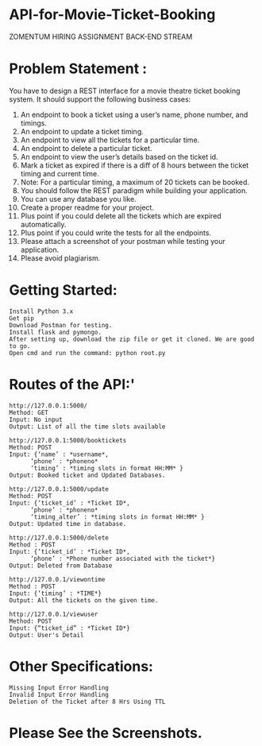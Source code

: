 # API-for-Movie-Ticket-Booking
ZOMENTUM HIRING ASSIGNMENT
BACK-END STREAM
# Problem Statement :
 You have to design a REST interface for a movie theatre ticket booking system. It should support the following business cases:
1. An endpoint to book a ticket using a user’s name, phone number, and timings.
2. An endpoint to update a ticket timing.
3. An endpoint to view all the tickets for a particular time.
4. An endpoint to delete a particular ticket.
5. An endpoint to view the user’s details based on the ticket id.
6. Mark a ticket as expired if there is a diff of 8 hours between the ticket timing and current time.
7.  Note: For a particular timing, a maximum of 20 tickets can be booked.
8.  You should follow the REST paradigm while building your application.
9.  You can use any database you like.
10.  Create a proper readme for your project.
11.  Plus point if you could delete all the tickets which are expired automatically.
12.  Plus point if you could write the tests for all the endpoints.
13.  Please attach a screenshot of your postman while testing your application.
14.  Please avoid plagiarism. 

# Getting Started:
    Install Python 3.x
    Get pip
    Download Postman for testing.
    Install flask and pymongo.
    After setting up, download the zip file or get it cloned. We are good to go.
    Open cmd and run the command: python root.py

# Routes of the API:'
    http://127.0.0.1:5000/
    Method: GET
    Input: No input
    Output: List of all the time slots available

    http://127.0.0.1:5000/booktickets
    Method: POST
    Input: {‘name’ : *username*,
          ‘phone’ : *phoneno*
          ‘timing’ : *timing slots in format HH:MM* }
    Output: Booked ticket and Updated Databases.
    
    http://127.0.0.1:5000/update
    Method: POST
    Input: {‘ticket_id’ : *Ticket ID*,
          ‘phone’ : *phoneno*
          ‘timing_alter’ : *timing slots in format HH:MM* }
    Output: Updated time in database.
    
    http://127.0.0.1:5000/delete
    Method : POST
    Input: {‘ticket_id’ : *Ticket ID*,
          ‘phone’ : *Phone number associated with the ticket*}
    Output: Deleted from Database
   
    http://127.0.0.1/viewontime
    Method : POST
    Input: {‘timing’ : *TIME*}
    Output: All the tickets on the given time.

    http://127.0.0.1/viewuser
    Method: POST
    Input: {“ticket_id” : *Ticket ID*}
    Output: User's Detail
  
# Other Specifications:
    Missing Input Error Handling
    Invalid Input Error Handling
    Deletion of the Ticket after 8 Hrs Using TTL
    
 # Please See the Screenshots.
